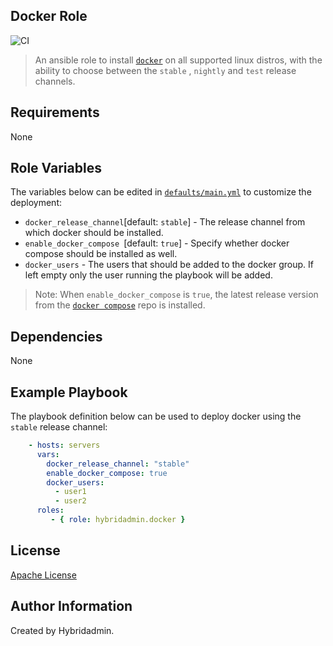## Docker Role
![CI](https://github.com/hybridadmin/ansible-role-docker/workflows/CI/badge.svg?branch=main)

> An ansible role to install [`docker`](https://docs.docker.com/engine/install/) on all supported linux distros, with the ability to choose between the `stable` , `nightly` and `test` release channels.


## Requirements

None


## Role Variables

The variables below can be edited in [`defaults/main.yml`](defaults/main.yml) to customize the deployment:

* `docker_release_channel`[default: `stable`] - The release channel from which docker should be installed.
* `enable_docker_compose `[default: `true`] - Specify whether docker compose should be installed as well.
* `docker_users` - The users that should be added to the docker group. If left empty only the user running
the playbook will be added.

> Note: When `enable_docker_compose` is `true`, the latest release version from the [`docker compose`](https://github.com/docker/compose) repo is installed.


## Dependencies

None

## Example Playbook

The playbook definition below can be used to deploy docker using the `stable` release channel:

```yaml
    - hosts: servers
      vars:
        docker_release_channel: "stable"
        enable_docker_compose: true
        docker_users:
          - user1
          - user2
      roles:
         - { role: hybridadmin.docker }
```

## License

[Apache License](./LICENSE)


## Author Information

Created by Hybridadmin.
